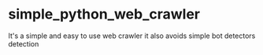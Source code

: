 # simple_python_web_crawler
It's a simple and easy to use web crawler it also avoids simple bot detectors detection
